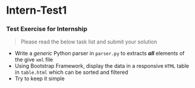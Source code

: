 # Intern-Test1

### Test Exercise for Internship

> Please read the below task list and submit your solution

- Write a *generic* Python parser in `parser.py` to extracts ***all*** elements of the give `xml` file 
- Using Bootstrap Framework, display the data in a responsive `HTML` table in `table.html` which can be sorted and filtered
- Try to keep it simple
